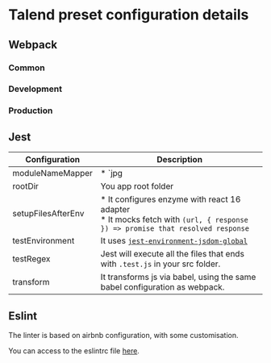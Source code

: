# Talend preset configuration details

## Webpack

### Common

### Development

### Production

## Jest

| Configuration | Description |
|---|---|
| moduleNameMapper | * `jpg|jpeg|png|gif|eot|otf|webp|svg|woff|woff2` are mocked with an empty object<br/>* `css|scss` are mocked with an object that adds a `theme` prefix to the requested classname. Example: `drawer` will result to `theme-drawer`. This is used to spot the classnames that come from css modules. |
| rootDir | You app root folder |
| setupFilesAfterEnv | * It configures enzyme with react 16 adapter<br/>* It mocks fetch with `(url, { response }) => promise that resolved response` |
| testEnvironment | It uses [`jest-environment-jsdom-global`](https://github.com/simon360/jest-environment-jsdom-global/blob/master/README.md) |
| testRegex | Jest will execute all the files that ends with `.test.js` in your src folder. |
| transform | It transforms js via babel, using the same babel configuration as webpack. |

## Eslint

The linter is based on airbnb configuration, with some customisation.

You can access to the eslintrc file [here](./config./.eslintrc).
